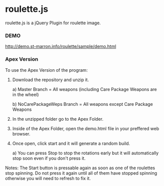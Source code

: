 roulette.js
===========

roulette.js is a jQuery Plugin for roulette image.

### DEMO

http://demo.st-marron.info/roulette/sample/demo.html

### Apex Version

To use the Apex Version of the program:

1) Download the repository and unzip it.
    
    a) Master Branch = All weapons (including Care Package Weapons are in the wheel)
    
    b) NoCarePackageWeps Branch = All weapons except Care Package Weapons

2) In the unzipped folder go to the Apex Folder.

3) Inside of the Apex Folder, open the demo.html file in your preffered web browser.

4) Once open, click start and it will generate a random build.

    a) You can press Stop to stop the rotations early but it will automatically stop soon even if you don't press it.

Notes: The Start button is pressable again as soon as one of the roulettes stop spinning. Do not press it again until all of them have stopped spinning otherwise you will need to refresh to fix it.
